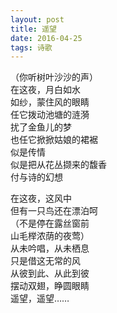 ```yaml
---
layout: post
title: 遥望
date: 2016-04-25
tags: 诗歌
---
```


（你听树叶沙沙的声）  
在这夜，月白如水  
如纱，蒙住风的眼睛  
任它拨动池塘的涟漪  
扰了金鱼儿的梦  
也任它掀掀姑娘的裙裾  
似是传情  
似是把从花丛撷来的馥香  
付与诗的幻想  

在这夜，这风中  
但有一只鸟还在漂泊呵  
（不是停在露丝窗前  
山毛榉浓荫的夜莺）  
从未吟唱，从未栖息  
只是借这无常的风  
从彼到此、从此到彼  
摆动双翅，睁圆眼睛  
遥望，遥望……   
